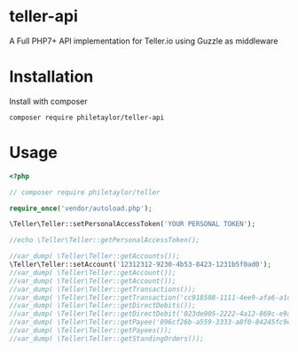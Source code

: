 # teller-api
A Full PHP7+ API implementation for Teller.io using Guzzle as middleware

# Installation

Install with composer

`composer require philetaylor/teller-api`


# Usage

```php
<?php

// composer require philetaylor/teller

require_once('vendor/autoload.php');

\Teller\Teller::setPersonalAccessToken('YOUR PERSONAL TOKEN');

//echo \Teller\Teller::getPersonalAccessToken();

//var_dump( \Teller\Teller::getAccounts());
\Teller\Teller::setAccount('12312312-9230-4b53-8423-1231b5f0ad0');
//var_dump( \Teller\Teller::getAccount());
//var_dump( \Teller\Teller::getAccount());
//var_dump( \Teller\Teller::getTransactions());
//var_dump( \Teller\Teller::getTransaction('cc918508-1111-4ee9-afa6-a1c615e08262'));
//var_dump( \Teller\Teller::getDirectDebits());
//var_dump( \Teller\Teller::getDirectDebit('023de905-2222-4a12-869c-e9a0414b8426'));
//var_dump( \Teller\Teller::getPayee('096cf26b-a559-3333-a8f0-84245fc9e137'));
//var_dump( \Teller\Teller::getPayees());
//var_dump( \Teller\Teller::getStandingOrders());
```
